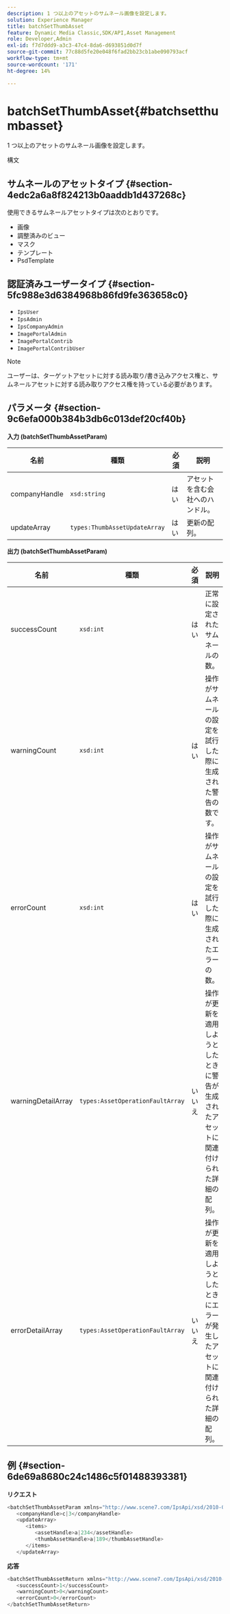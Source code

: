 ```yaml
---
description: 1 つ以上のアセットのサムネール画像を設定します。
solution: Experience Manager
title: batchSetThumbAsset
feature: Dynamic Media Classic,SDK/API,Asset Management
role: Developer,Admin
exl-id: f7d7ddd9-a3c3-47c4-8da6-d693851d0d7f
source-git-commit: 77c88d5fe20e048f6fad2bb23cb1abe090793acf
workflow-type: tm+mt
source-wordcount: '171'
ht-degree: 14%

---
```


# batchSetThumbAsset{#batchsetthumbasset}

1 つ以上のアセットのサムネール画像を設定します。

構文

## サムネールのアセットタイプ {#section-4edc2a6a8f824213b0aaddb1d437268c}

使用できるサムネールアセットタイプは次のとおりです。

* 画像
* 調整済みのビュー
* マスク
* テンプレート
* PsdTemplate

## 認証済みユーザータイプ {#section-5fc988e3d6384968b86fd9fe363658c0}

* `IpsUser`
* `IpsAdmin`
* `IpsCompanyAdmin`
* `ImagePortalAdmin`
* `ImagePortalContrib`
* `ImagePortalContribUser`

>[!NOTE]
>
>ユーザーは、ターゲットアセットに対する読み取り/書き込みアクセス権と、サムネールアセットに対する読み取りアクセス権を持っている必要があります。

## パラメータ {#section-9c6efa000b384b3db6c013def20cf40b}

**入力 (batchSetThumbAssetParam)**

| 名前 | 種類 | 必須 | 説明 |
|---|---|---|---|
| companyHandle | `xsd:string` | はい | アセットを含む会社へのハンドル。 |
| updateArray | `types:ThumbAssetUpdateArray` | はい | 更新の配列。 |

**出力 (batchSetThumbAssetParam)**

| 名前 | 種類 | 必須 | 説明 |
|---|---|---|---|
| successCount | `xsd:int` | はい | 正常に設定されたサムネールの数。 |
| warningCount | `xsd:int` | はい | 操作がサムネールの設定を試行した際に生成された警告の数です。 |
| errorCount | `xsd:int` | はい | 操作がサムネールの設定を試行した際に生成されたエラーの数。 |
| warningDetailArray | `types:AssetOperationFaultArray` | いいえ | 操作が更新を適用しようとしたときに警告が生成されたアセットに関連付けられた詳細の配列。 |
| errorDetailArray | `types:AssetOperationFaultArray` | いいえ | 操作が更新を適用しようとしたときにエラーが発生したアセットに関連付けられた詳細の配列。 |

## 例 {#section-6de69a8680c24c1486c5f01488393381}

**リクエスト**

```java
<batchSetThumbAssetParam xmlns="http://www.scene7.com/IpsApi/xsd/2010-01-31">
   <companyHandle>c|3</companyHandle>
   <updateArray>
      <items>
         <assetHandle>a|234</assetHandle>
         <thumbAssetHandle>a|189</thumbAssetHandle>
      </items>
   </updateArray>
```

**応答**

```java
<batchSetThumbAssetReturn xmlns="http://www.scene7.com/IpsApi/xsd/2010-01-31">
   <successCount>1</successCount>
   <warningCount>0</warningCount>
   <errorCount>0</errorCount>
</batchSetThumbAssetReturn>
```
